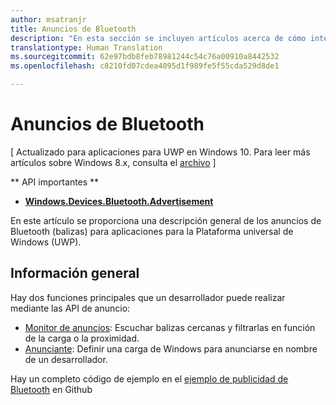 ```yaml
---
author: msatranjr
title: Anuncios de Bluetooth
description: "En esta sección se incluyen artículos acerca de cómo integrar anuncios de Bluetooth de bajo consumo (LE) en aplicaciones para la Plataforma universal de Windows (UWP) a través de las API AdvertisementWatcher y AdvertisementPublisher."
translationtype: Human Translation
ms.sourcegitcommit: 62e97bdb8feb78981244c54c76a00910a8442532
ms.openlocfilehash: c8210fd07cdea4095d1f989fe5f55cda529d8de1

---
```


# Anuncios de Bluetooth

\[ Actualizado para aplicaciones para UWP en Windows 10. Para leer más artículos sobre Windows 8.x, consulta el [archivo](http://go.microsoft.com/fwlink/p/?linkid=619132) \]

** API importantes ** 

-   [**Windows.Devices.Bluetooth.Advertisement**](https://msdn.microsoft.com/library/windows/apps/windows.devices.bluetooth.advertisement.aspx)

En este artículo se proporciona una descripción general de los anuncios de Bluetooth (balizas) para aplicaciones para la Plataforma universal de Windows (UWP).  

## Información general

Hay dos funciones principales que un desarrollador puede realizar mediante las API de anuncio:

-   [Monitor de anuncios](https://msdn.microsoft.com/library/windows/apps/windows.devices.bluetooth.advertisement.bluetoothleadvertisementwatcher.aspx): Escuchar balizas cercanas y filtrarlas en función de la carga o la proximidad.  
-   [Anunciante](https://msdn.microsoft.com/library/windows/apps/windows.devices.bluetooth.advertisement.bluetoothleadvertisementpublisher.aspx): Definir una carga de Windows para anunciarse en nombre de un desarrollador.  

Hay un completo código de ejemplo en el [ejemplo de publicidad de Bluetooth](http://go.microsoft.com/fwlink/p/?LinkId=619990) en Github



<!--HONumber=Aug16_HO3-->


